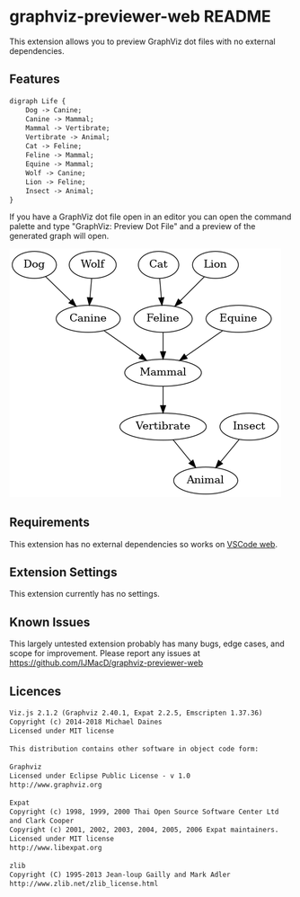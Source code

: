 # graphviz-previewer-web README

This extension allows you to preview GraphViz dot files with no external dependencies.

## Features

    digraph Life {
        Dog -> Canine;
        Canine -> Mammal;
        Mammal -> Vertibrate;
        Vertibrate -> Animal;
        Cat -> Feline;
        Feline -> Mammal;
        Equine -> Mammal;
        Wolf -> Canine;
        Lion -> Feline;
        Insect -> Animal;
    }

If you have a GraphViz dot file open in an editor you can open the command palette and type "GraphViz: Preview Dot File" and a preview of the generated graph will open.

![Sample Output](sample.png)

## Requirements

This extension has no external dependencies so works on [VSCode web](https://code.visualstudio.com/docs/editor/vscode-web).

## Extension Settings

This extension currently has no settings.

## Known Issues

This largely untested extension probably has many bugs, edge cases, and scope for improvement. Please report any issues at https://github.com/IJMacD/graphviz-previewer-web

## Licences

    Viz.js 2.1.2 (Graphviz 2.40.1, Expat 2.2.5, Emscripten 1.37.36)
    Copyright (c) 2014-2018 Michael Daines
    Licensed under MIT license

    This distribution contains other software in object code form:

    Graphviz
    Licensed under Eclipse Public License - v 1.0
    http://www.graphviz.org

    Expat
    Copyright (c) 1998, 1999, 2000 Thai Open Source Software Center Ltd and Clark Cooper
    Copyright (c) 2001, 2002, 2003, 2004, 2005, 2006 Expat maintainers.
    Licensed under MIT license
    http://www.libexpat.org

    zlib
    Copyright (C) 1995-2013 Jean-loup Gailly and Mark Adler
    http://www.zlib.net/zlib_license.html